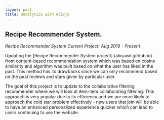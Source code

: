 ```yaml
---
layout: post
title: Datalytics with Alicja 
---
```


## **Recipe Recommender System.**

_Recipe Recommender System
Current Project: Aug 2019 - Present_

Updating the [Recipe Recommender System project] (alicjawil.github.io) from content-based recommendation system which was based on cosine similarity and algorithm was built based on what the user has liked in the past. This method has its drawbacks since we can only recommend based on the past reviews and stars given by particular user. 

The goal of this project is to update to the collaborative filtering recommender where we will look at item-item collaborating filtering. This approach is very popular due to its efficiency and we are more likely to approach the cold star problem effectively - new users that join will be able to have an enhanced personalized experience quicker which can lead to users continuing to use the website.  

